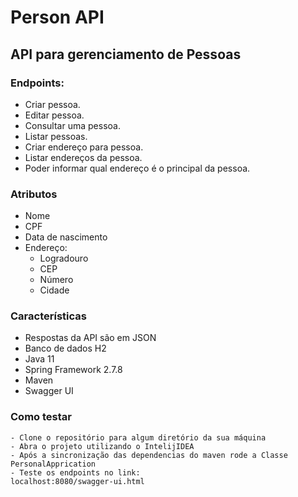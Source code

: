 # Person API

 ## API para gerenciamento de Pessoas
 ### Endpoints:
  - Criar pessoa.
  - Editar pessoa.
  - Consultar uma pessoa.
  - Listar pessoas.
  - Criar endereço para pessoa.
  - Listar endereços da pessoa.
  - Poder informar qual endereço é o principal da pessoa.
  
  
 ### Atributos
  - Nome
  - CPF
  - Data de nascimento
  - Endereço:
    - Logradouro
    - CEP
    - Número
    - Cidade
    
 ### Características
  - Respostas da API são em JSON
  - Banco de dados H2
  - Java 11
  - Spring Framework 2.7.8
  - Maven
  - Swagger UI

 ### Como testar
    - Clone o repositório para algum diretório da sua máquina
    - Abra o projeto utilizando o IntelijIDEA
    - Após a sincronização das dependencias do maven rode a Classe PersonalApprication
    - Teste os endpoints no link: 
    localhost:8080/swagger-ui.html